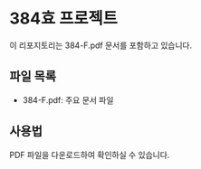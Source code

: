 # 384효 프로젝트

이 리포지토리는 384-F.pdf 문서를 포함하고 있습니다.

## 파일 목록
- 384-F.pdf: 주요 문서 파일

## 사용법
PDF 파일을 다운로드하여 확인하실 수 있습니다.
